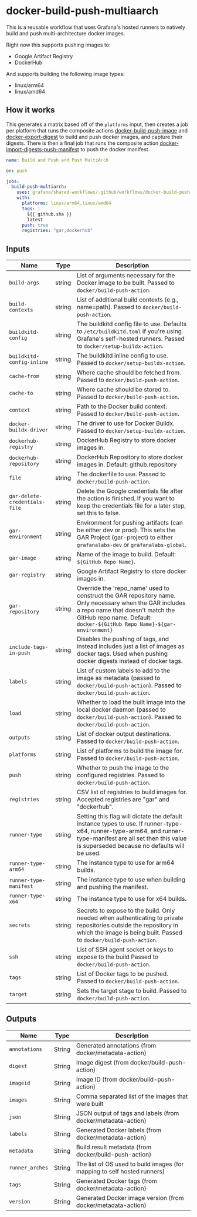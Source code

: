 # docker-build-push-multiaarch

This is a reusable workflow that uses Grafana's hosted runners to natively build and push multi-architecture docker
images.

Right now this supports pushing images to:

- Google Artifact Registry
- DockerHub

And supports building the following image types:

- linux/arm64
- linux/amd64

## How it works

This generates a matrix based off of the `platforms` input, then creates a job per platform that runs the composite
actions [docker-build-push-image] and [docker-export-digest] to build and push docker images, and capture their digests.
There is then a final job that runs the composite action [docker-import-digests-push-manifest] to push the docker
manifest.

[docker/build-push-action]: https://github.com/docker/build-push-action
[docker-build-push-image]: ../../docker-build-push-image/README.md
[docker-export-digest]: ../../docker-export-digest/README.md
[docker-import-digests-push-manifest]: ../../docker-import-digests-push-manifest/README.md

```yaml
name: Build and Push and Push MultiArch

on: push

jobs:
  build-push-multiarch:
    uses: grafana/shared-workflows/.github/workflows/docker-build-push-multiarch@6b59374893555bf476179dfeb96013b80406102f # main
    with:
      platforms: linux/arm64,linux/amd64
      tags: |
        ${{ github.sha }}
        latest
      push: true
      registries: "gar,dockerhub"
```

## Inputs

| Name                          | Type   | Description                                                                                                                                                                                                            |
| ----------------------------- | ------ | ---------------------------------------------------------------------------------------------------------------------------------------------------------------------------------------------------------------------- |
| `build-args`                  | string | List of arguments necessary for the Docker image to be built. Passed to `docker/build-push-action`.                                                                                                                    |
| `build-contexts`              | string | List of additional build contexts (e.g., name=path). Passed to `docker/build-push-action`.                                                                                                                             |
| `buildkitd-config`            | string | The buildkitd config file to use. Defaults to `/etc/buildkitd.toml` if you're using Grafana's self-hosted runners. Passed to `docker/setup-buildx-action`.                                                             |
| `buildkitd-config-inline`     | string | The buildkitd inline config to use. Passed to `docker/setup-buildx-action`.                                                                                                                                            |
| `cache-from`                  | string | Where cache should be fetched from. Passed to `docker/build-push-action`.                                                                                                                                              |
| `cache-to`                    | string | Where cache should be stored to. Passed to `docker/build-push-action`.                                                                                                                                                 |
| `context`                     | string | Path to the Docker build context. Passed to `docker/build-push-action`.                                                                                                                                                |
| `docker-buildx-driver`        | string | The driver to use for Docker Buildx. Passed to `docker/setup-buildx-action`.                                                                                                                                           |
| `dockerhub-registry`          | string | DockerHub Registry to store docker images in.                                                                                                                                                                          |
| `dockerhub-repository`        | string | DockerHub Repository to store docker images in. Default: github.repository                                                                                                                                             |
| `file`                        | string | The dockerfile to use. Passed to `docker/build-push-action`.                                                                                                                                                           |
| `gar-delete-credentials-file` | string | Delete the Google credentials file after the action is finished. If you want to keep the credentials file for a later step, set this to false.                                                                         |
| `gar-environment`             | string | Environment for pushing artifacts (can be either dev or prod). This sets the GAR Project (gar-project) to either `grafanalabs-dev` or `grafanalabs-global`.                                                            |
| `gar-image`                   | string | Name of the image to build. Default: `${GitHub Repo Name}`.                                                                                                                                                            |
| `gar-registry`                | string | Google Artifact Registry to store docker images in.                                                                                                                                                                    |
| `gar-repository`              | string | Override the 'repo_name' used to construct the GAR repository name. Only necessary when the GAR includes a repo name that doesn't match the GitHub repo name. Default: `docker-${GitHub Repo Name}-${gar-environment}` |
| `include-tags-in-push`        | string | Disables the pushing of tags, and instead includes just a list of images as docker tags. Used when pushing docker digests instead of docker tags.                                                                      |
| `labels`                      | string | List of custom labels to add to the image as metadata (passed to `docker/build-push-action`). Passed to `docker/build-push-action`.                                                                                    |
| `load`                        | string | Whether to load the built image into the local docker daemon (passed to `docker/build-push-action`). Passed to `docker/build-push-action`.                                                                             |
| `outputs`                     | string | List of docker output destinations. Passed to `docker/build-push-action`.                                                                                                                                              |
| `platforms`                   | string | List of platforms to build the image for. Passed to `docker/build-push-action`.                                                                                                                                        |
| `push`                        | string | Whether to push the image to the configured registries. Passed to `docker/build-push-action`.                                                                                                                          |
| `registries`                  | string | CSV list of registries to build images for. Accepted registries are "gar" and "dockerhub".                                                                                                                             |
| `runner-type`                 | string | Setting this flag will dictate the default instance types to use. If runner-type-x64, runner-type-arm64, and runner-type-manifest are all set then this value is superseded because no defaults will be used.          |
| `runner-type-arm64`           | string | The instance type to use for arm64 builds.                                                                                                                                                                             |
| `runner-type-manifest`        | string | The instance type to use when building and pushing the manifest.                                                                                                                                                       |
| `runner-type-x64`             | string | The instance type to use for x64 builds.                                                                                                                                                                               |
| `secrets`                     | string | Secrets to expose to the build. Only needed when authenticating to private repositories outside the repository in which the image is being built. Passed to `docker/build-push-action`.                                |
| `ssh`                         | string | List of SSH agent socket or keys to expose to the build Passed to `docker/build-push-action`.                                                                                                                          |
| `tags`                        | string | List of Docker tags to be pushed. Passed to `docker/build-push-action`.                                                                                                                                                |
| `target`                      | string | Sets the target stage to build. Passed to `docker/build-push-action`.                                                                                                                                                  |

## Outputs

| Name            | Type   | Description                                                              |
| --------------- | ------ | ------------------------------------------------------------------------ |
| `annotations`   | String | Generated annotations (from docker/metadata-action)                      |
| `digest`        | String | Image digest (from docker/build-push-action)                             |
| `imageid`       | String | Image ID (from docker/build-push-action)                                 |
| `images`        | String | Comma separated list of the images that were built                       |
| `json`          | String | JSON output of tags and labels (from docker/metadata-action)             |
| `labels`        | String | Generated Docker labels (from docker/metadata-action)                    |
| `metadata`      | String | Build result metadata (from docker/build-push-action)                    |
| `runner_arches` | String | The list of OS used to build images (for mapping to self hosted runners) |
| `tags`          | String | Generated Docker tags (from docker/metadata-action)                      |
| `version`       | String | Generated Docker image version (from docker/metadata-action)             |
